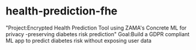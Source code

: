 # health-prediction-fhe
"Project:Encrypted Health Prediction Tool using ZAMA's Concrete ML for privacy -preserving diabetes risk prediction"
Goal:Build a GDPR compliant ML app to predict diabetes risk without exposing user data
